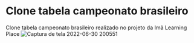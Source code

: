 # Clone tabela campeonato brasileiro
Clone tabela campeonato brasileiro realizado no projeto da Imã Learning Place
![Captura de tela 2022-06-30 200551](https://user-images.githubusercontent.com/86575881/176804318-264e4b7e-a67c-4faf-b09e-223dd13eff94.png)
